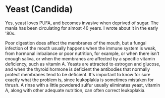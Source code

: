 # Yeast (Candida)

Yes, yeast loves PUFA, and becomes invasive when deprived of sugar. The mania has been circulating for almost 40 years. I wrote about it in the early '80s.

Poor digestion does affect the membranes of the mouth, but a fungal infection of the mouth usually happens when the immune system is weak, from hormonal imbalance or poor nutrition, for example, or when there isn't enough saliva, or when the membranes are affected by a specific vitamin deficiency, such as vitamin A. Yeasts are attracted to estrogen and glucose, and when the thyroid hormone is deficient the antibodies that normally protect membranes tend to be deficient. It's important to know for sure exactly what the problem is, since leukoplakia is sometimes mistaken for thrush. A rinse with a little powdered sulfur usually eliminates yeast, vitamin A, along with other adequate nutrition, can often correct leukoplakia.
